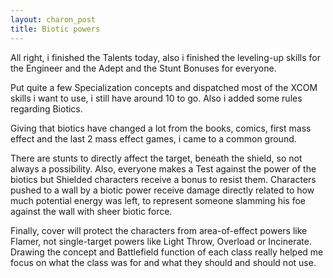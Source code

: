 ```yaml
---
layout: charon_post
title: Biotic powers
---
```

All right, i finished the Talents today, also i finished the leveling-up skills for the Engineer and the Adept and the Stunt Bonuses for everyone. 

Put quite a few Specialization concepts and dispatched most of the XCOM skills i want to use, i still have around 10 to go. Also i added some rules regarding Biotics.

Giving that biotics have changed a lot from the books, comics, first mass effect and the last 2 mass effect games, i came to a common ground.

There are stunts to directly affect the target, beneath the shield, so not always a possibility. Also, everyone makes a Test against the power of the biotics but Shielded characters receive a bonus to resist them. Characters pushed to a wall by a biotic power receive damage directly related to how much potential energy was left, to represent someone slamming his foe against the wall with sheer biotic force.

Finally, cover will protect the characters from area-of-effect powers like Flamer, not single-target powers like Light Throw, Overload or Incinerate. Drawing the concept and Battlefield function of each class really helped me focus on what the class was for and what they should and should not use.

<span class="image featured"><img src="http://i.giphy.com/bbGn1Z5voT8ly.gif" alt=""/></span>


